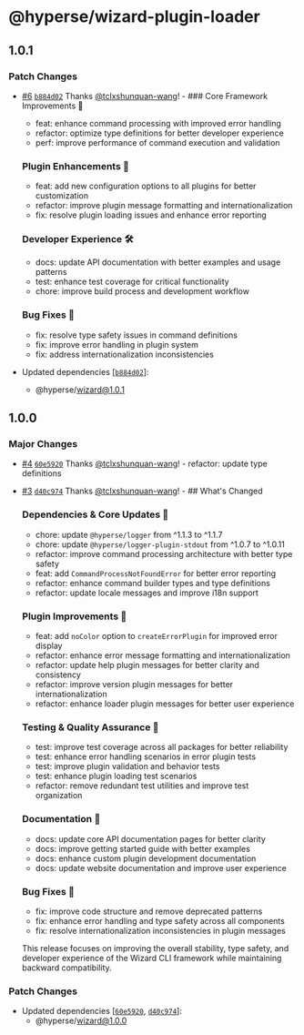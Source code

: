 # @hyperse/wizard-plugin-loader

## 1.0.1

### Patch Changes

- [#6](https://github.com/hyperse-io/wizard/pull/6) [`b884d02`](https://github.com/hyperse-io/wizard/commit/b884d02cebe63a2dbeace4a44c25bc8bfcfb7c03) Thanks [@tclxshunquan-wang](https://github.com/tclxshunquan-wang)! - ### Core Framework Improvements 🔧
  - feat: enhance command processing with improved error handling
  - refactor: optimize type definitions for better developer experience
  - perf: improve performance of command execution and validation

  ### Plugin Enhancements 🔌
  - feat: add new configuration options to all plugins for better customization
  - refactor: improve plugin message formatting and internationalization
  - fix: resolve plugin loading issues and enhance error reporting

  ### Developer Experience 🛠️
  - docs: update API documentation with better examples and usage patterns
  - test: enhance test coverage for critical functionality
  - chore: improve build process and development workflow

  ### Bug Fixes 🐞
  - fix: resolve type safety issues in command definitions
  - fix: improve error handling in plugin system
  - fix: address internationalization inconsistencies

- Updated dependencies [[`b884d02`](https://github.com/hyperse-io/wizard/commit/b884d02cebe63a2dbeace4a44c25bc8bfcfb7c03)]:
  - @hyperse/wizard@1.0.1

## 1.0.0

### Major Changes

- [#4](https://github.com/hyperse-io/wizard/pull/4) [`60e5920`](https://github.com/hyperse-io/wizard/commit/60e592057bf1ffa3690b5ed06874507c26389105) Thanks [@tclxshunquan-wang](https://github.com/tclxshunquan-wang)! - refactor: update type definitions

- [#3](https://github.com/hyperse-io/wizard/pull/3) [`d40c974`](https://github.com/hyperse-io/wizard/commit/d40c97417bbad7ea3a0a0aeb24fdc831075c84ce) Thanks [@tclxshunquan-wang](https://github.com/tclxshunquan-wang)! - ## What's Changed

  ### Dependencies & Core Updates 🔧
  - chore: update `@hyperse/logger` from ^1.1.3 to ^1.1.7
  - chore: update `@hyperse/logger-plugin-stdout` from ^1.0.7 to ^1.0.11
  - refactor: improve command processing architecture with better type safety
  - feat: add `CommandProcessNotFoundError` for better error reporting
  - refactor: enhance command builder types and type definitions
  - refactor: update locale messages and improve i18n support

  ### Plugin Improvements 🔌
  - feat: add `noColor` option to `createErrorPlugin` for improved error display
  - refactor: enhance error message formatting and internationalization
  - refactor: update help plugin messages for better clarity and consistency
  - refactor: improve version plugin messages for better internationalization
  - refactor: enhance loader plugin messages for better user experience

  ### Testing & Quality Assurance 🧪
  - test: improve test coverage across all packages for better reliability
  - test: enhance error handling scenarios in error plugin tests
  - test: improve plugin validation and behavior tests
  - test: enhance plugin loading test scenarios
  - refactor: remove redundant test utilities and improve test organization

  ### Documentation 📖
  - docs: update core API documentation pages for better clarity
  - docs: improve getting started guide with better examples
  - docs: enhance custom plugin development documentation
  - docs: update website documentation and improve user experience

  ### Bug Fixes 🐞
  - fix: improve code structure and remove deprecated patterns
  - fix: enhance error handling and type safety across all components
  - fix: resolve internationalization inconsistencies in plugin messages

  This release focuses on improving the overall stability, type safety, and developer experience of the Wizard CLI framework while maintaining backward compatibility.

### Patch Changes

- Updated dependencies [[`60e5920`](https://github.com/hyperse-io/wizard/commit/60e592057bf1ffa3690b5ed06874507c26389105), [`d40c974`](https://github.com/hyperse-io/wizard/commit/d40c97417bbad7ea3a0a0aeb24fdc831075c84ce)]:
  - @hyperse/wizard@1.0.0
